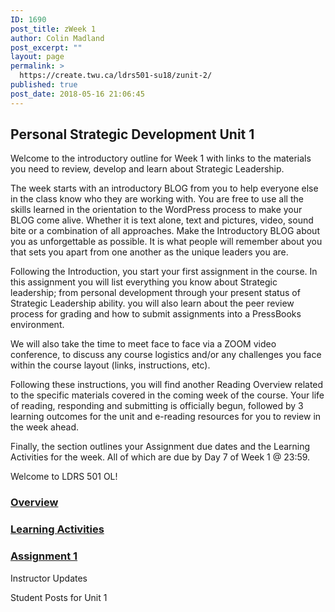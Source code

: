 ```yaml
---
ID: 1690
post_title: zWeek 1
author: Colin Madland
post_excerpt: ""
layout: page
permalink: >
  https://create.twu.ca/ldrs501-su18/zunit-2/
published: true
post_date: 2018-05-16 21:06:45
---
```

<!--themify_builder_static-->
<h2>Personal Strategic Development
Unit 1</h2>
Welcome to the introductory outline for Week 1 with links to the materials you need to review, develop and learn about Strategic Leadership.

The week starts with an introductory BLOG from you to help everyone else in the class know who they are working with. You are free to use all the skills learned in the orientation to the WordPress process to make your BLOG come alive. Whether it is text alone, text and pictures, video, sound bite or a combination of all approaches. Make the Introductory BLOG about you as unforgettable as possible. It is what people will remember about you that sets you apart from one another as the unique leaders you are.

Following the Introduction, you start your first assignment in the course. In this assignment you will list everything you know about Strategic leadership; from personal development through your present status of Strategic Leadership ability. you will also learn about the peer review process for grading and how to submit assignments into a PressBooks environment.

We will also take the time to meet face to face via a ZOOM video conference, to discuss any course logistics and/or any challenges you face within the course layout (links, instructions, etc).

Following these instructions, you will find another Reading Overview related to the specific materials covered in the coming week of the course. Your life of reading, responding and submitting is officially begun, followed by 3 learning outcomes for the unit and e-reading resources for you to review in the week ahead.

Finally, the section outlines your Assignment due dates and the Learning Activities for the week. All of which are due by Day 7 of Week 1 @ 23:59.

Welcome to LDRS 501 OL!

<a href="https://create.twu.ca/ldrs501-su18/unit-1/" >

</a>
<h3><a href="https://create.twu.ca/ldrs501-su18/unit-1/">Overview</a></h3>
<a href="https://create.twu.ca/ldrs501-su18/unit-1-learning-activities/" >

</a>
<h3><a href="https://create.twu.ca/ldrs501-su18/unit-1-learning-activities/">Learning Activities</a></h3>
<a href="https://create.twu.ca/ldrs501-su18/assignment-1" >

</a>
<h3><a href="https://create.twu.ca/ldrs501-su18/assignment-1">Assignment 1</a></h3>
Instructor Updates

Student Posts for Unit 1<!--/themify_builder_static-->
